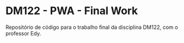 # DM122 - PWA - Final Work

Repositório de código para o trabalho final da disciplina DM122, com o professor Edy.
